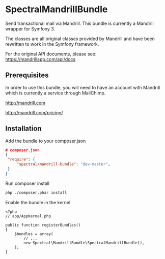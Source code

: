 SpectralMandrillBundle
=================

Send transactional mail via Mandrill. This bundle is currently a Mandrill wrapper for Symfony 3.

The classes are all original classes provided by Mandrill and have been rewritten to work in the Symfony framework.

For the original API documents, please see: https://mandrillapp.com/api/docs

Prerequisites
-------------

In order to use this bundle, you will need to have an account with Mandrill which is currently a service through MailChimp.

http://mandrill.com

http://mandrill.com/pricing/

Installation
-----------

Add the bundle to your composer.json

```json
# composer.json
{
 "require": {
     "spectral/mandrill-bundle": "dev-master",
 }
}
```

Run composer install

```sh
php ./composer.phar install
```

Enable the bundle in the kernel

    <?php
    // app/AppKernel.php

    public function registerBundles()
    {
        $bundles = array(
            // ...
            new Spectral\MandrillBundle\SpectralMandrillBundle(),
        );
    }